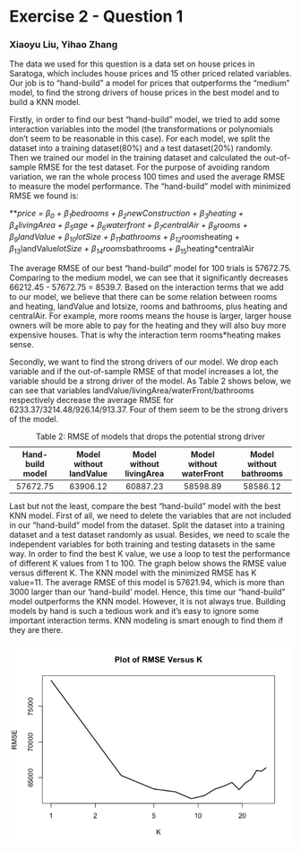 Exercise 2 - Question 1
=======================

### Xiaoyu Liu, Yihao Zhang

The data we used for this question is a data set on house prices in
Saratoga, which includes house prices and 15 other priced related
variables. Our job is to “hand-build” a model for prices that
outperforms the “medium” model, to find the strong drivers of house
prices in the best model and to build a KNN model.

Firstly, in order to find our best “hand-build” model, we tried to add
some interaction variables into the model (the transformations or
polynomials don’t seem to be reasonable in this case). For each model,
we split the dataset into a training dataset(80%) and a test
dataset(20%) randomly. Then we trained our model in the training dataset
and calculated the out-of-sample RMSE for the test dataset. For the
purpose of avoiding random variation, we ran the whole process 100 times
and used the average RMSE to measure the model performance. The
“hand-build” model with minimized RMSE we found is:

\*\**price = *β*<sub>0</sub> + *β*<sub>1</sub>bedrooms +
*β*<sub>2</sub>newConstruction + *β*<sub>3</sub>heating +
*β*<sub>4</sub>livingArea + *β*<sub>5</sub>age +
*β*<sub>6</sub>waterfront + *β*<sub>7</sub>centralAir +
*β*<sub>8</sub>rooms + *β*<sub>9</sub>landValue +
*β*<sub>10</sub>lotSize + *β*<sub>11</sub>bathrooms +
*β*<sub>12</sub>rooms*heating + *β*<sub>13</sub>landValue*lotSize +
*β*<sub>14</sub>rooms*bathrooms + *β*<sub>15</sub>heating\*centralAir

The average RMSE of our best “hand-build” model for 100 trials is
57672.75. Comparing to the medium model, we can see that it
significantly decreases 66212.45 - 57672.75 = 8539.7. Based on the
interaction terms that we add to our model, we believe that there can be
some relation between rooms and heating, landValue and lotsize, rooms
and bathrooms, plus heating and centralAir. For example, more rooms
means the house is larger, larger house owners will be more able to pay
for the heating and they will also buy more expensive houses. That is
why the interaction term rooms\*heating makes sense.

Secondly, we want to find the strong drivers of our model. We drop each
variable and if the out-of-sample RMSE of that model increases a lot,
the variable should be a strong driver of the model. As Table 2 shows
below, we can see that variables
landValue/livingArea/waterFront/bathrooms respectively decrease the
average RMSE for 6233.37/3214.48/926.14/913.37. Four of them seem to be
the strong drivers of the model.

<table>
<caption>Table 2: RMSE of models that drops the potential strong driver</caption>
<thead>
<tr class="header">
<th style="text-align: center;">Hand-build model</th>
<th style="text-align: center;">Model without landValue</th>
<th style="text-align: center;">Model without livingArea</th>
<th style="text-align: center;">Model without waterFront</th>
<th style="text-align: center;">Model without bathrooms</th>
</tr>
</thead>
<tbody>
<tr class="odd">
<td style="text-align: center;">57672.75</td>
<td style="text-align: center;">63906.12</td>
<td style="text-align: center;">60887.23</td>
<td style="text-align: center;">58598.89</td>
<td style="text-align: center;">58586.12</td>
</tr>
</tbody>
</table>

Last but not the least, compare the best “hand-build” model with the
best KNN model. First of all, we need to delete the variables that are
not included in our “hand-build” model from the dataset. Split the
dataset into a training dataset and a test dataset randomly as usual.
Besides, we need to scale the independent variables for both training
and testing datasets in the same way. In order to find the best K value,
we use a loop to test the performance of different K values from 1 to
100. The graph below shows the RMSE value versus different K. The KNN
model with the minimized RMSE has K value=11. The average RMSE of this
model is 57621.94, which is more than 3000 larger than our ‘hand-build’
model. Hence, this time our “hand-build” model outperforms the KNN
model. However, it is not always true. Building models by hand is such a
tedious work and it’s easy to ignore some important interaction terms.
KNN modeling is smart enough to find them if they are there.

![](hw2-Q1_files/figure-markdown_strict/unnamed-chunk-4-1.png)
